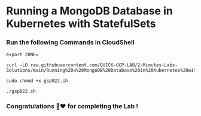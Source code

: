 # Running a MongoDB Database in Kubernetes with StatefulSets 

### Run the following Commands in CloudShell

```
export ZONE=
```
```
curl -LO raw.githubusercontent.com/QUICK-GCP-LAB/2-Minutes-Labs-Solutions/main/Running%20a%20MongoDB%20Database%20in%20Kubernetes%20with%20StatefulSets/gsp022.sh

sudo chmod +x gsp022.sh

./gsp022.sh
```

### Congratulations 🤗❤️ for completing the Lab !

